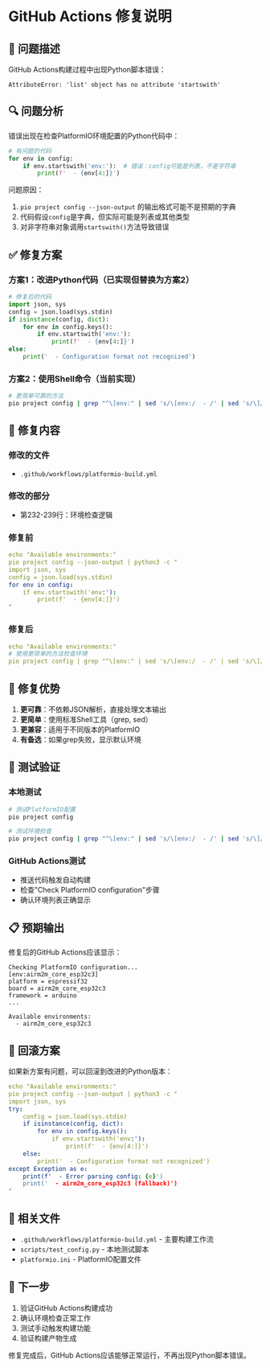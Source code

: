 # GitHub Actions 修复说明

## 🐛 问题描述

GitHub Actions构建过程中出现Python脚本错误：

```
AttributeError: 'list' object has no attribute 'startswith'
```

## 🔍 问题分析

错误出现在检查PlatformIO环境配置的Python代码中：

```python
# 有问题的代码
for env in config:
    if env.startswith('env:'):  # 错误：config可能是列表，不是字符串
        print(f'  - {env[4:]}')
```

问题原因：
1. `pio project config --json-output` 的输出格式可能不是预期的字典
2. 代码假设`config`是字典，但实际可能是列表或其他类型
3. 对非字符串对象调用`startswith()`方法导致错误

## ✅ 修复方案

### 方案1：改进Python代码（已实现但替换为方案2）

```python
# 修复后的代码
import json, sys
config = json.load(sys.stdin)
if isinstance(config, dict):
    for env in config.keys():
        if env.startswith('env:'):
            print(f'  - {env[4:]}')
else:
    print('  - Configuration format not recognized')
```

### 方案2：使用Shell命令（当前实现）

```bash
# 更简单可靠的方法
pio project config | grep "^\[env:" | sed 's/\[env:/  - /' | sed 's/\]//' || echo "  - airm2m_core_esp32c3 (default)"
```

## 🔧 修复内容

### 修改的文件
- `.github/workflows/platformio-build.yml`

### 修改的部分
- 第232-239行：环境检查逻辑

### 修复前
```yaml
echo "Available environments:"
pio project config --json-output | python3 -c "
import json, sys
config = json.load(sys.stdin)
for env in config:
    if env.startswith('env:'):
        print(f'  - {env[4:]}')
"
```

### 修复后
```yaml
echo "Available environments:"
# 使用更简单的方法检查环境
pio project config | grep "^\[env:" | sed 's/\[env:/  - /' | sed 's/\]//' || echo "  - airm2m_core_esp32c3 (default)"
```

## 🎯 修复优势

1. **更可靠**：不依赖JSON解析，直接处理文本输出
2. **更简单**：使用标准Shell工具（grep, sed）
3. **更兼容**：适用于不同版本的PlatformIO
4. **有备选**：如果grep失败，显示默认环境

## 🧪 测试验证

### 本地测试
```bash
# 测试PlatformIO配置
pio project config

# 测试环境检查
pio project config | grep "^\[env:" | sed 's/\[env:/  - /' | sed 's/\]//'
```

### GitHub Actions测试
- 推送代码触发自动构建
- 检查"Check PlatformIO configuration"步骤
- 确认环境列表正确显示

## 📋 预期输出

修复后的GitHub Actions应该显示：

```
Checking PlatformIO configuration...
[env:airm2m_core_esp32c3]
platform = espressif32
board = airm2m_core_esp32c3
framework = arduino
...

Available environments:
  - airm2m_core_esp32c3
```

## 🔄 回滚方案

如果新方案有问题，可以回滚到改进的Python版本：

```yaml
echo "Available environments:"
pio project config --json-output | python3 -c "
import json, sys
try:
    config = json.load(sys.stdin)
    if isinstance(config, dict):
        for env in config.keys():
            if env.startswith('env:'):
                print(f'  - {env[4:]}')
    else:
        print('  - Configuration format not recognized')
except Exception as e:
    print(f'  - Error parsing config: {e}')
    print('  - airm2m_core_esp32c3 (fallback)')
"
```

## 📝 相关文件

- `.github/workflows/platformio-build.yml` - 主要构建工作流
- `scripts/test_config.py` - 本地测试脚本
- `platformio.ini` - PlatformIO配置文件

## 🚀 下一步

1. 验证GitHub Actions构建成功
2. 确认环境检查正常工作
3. 测试手动触发构建功能
4. 验证构建产物生成

修复完成后，GitHub Actions应该能够正常运行，不再出现Python脚本错误。
